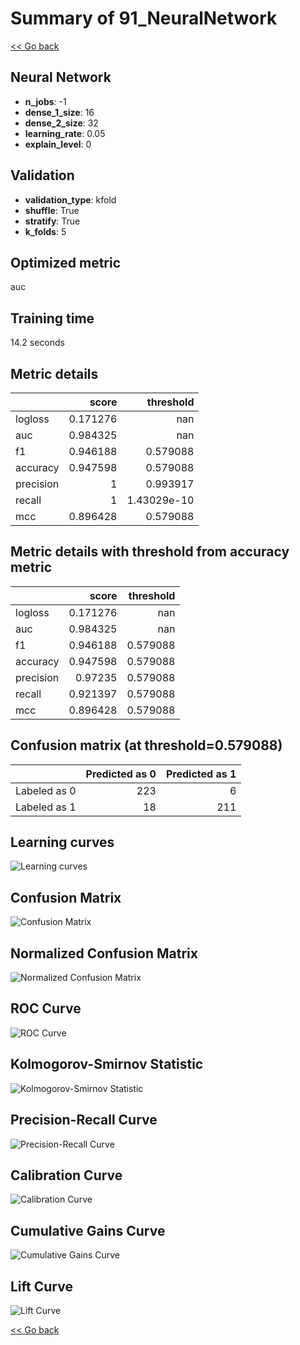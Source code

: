 # Summary of 91_NeuralNetwork

[<< Go back](../README.md)


## Neural Network
- **n_jobs**: -1
- **dense_1_size**: 16
- **dense_2_size**: 32
- **learning_rate**: 0.05
- **explain_level**: 0

## Validation
 - **validation_type**: kfold
 - **shuffle**: True
 - **stratify**: True
 - **k_folds**: 5

## Optimized metric
auc

## Training time

14.2 seconds

## Metric details
|           |    score |     threshold |
|:----------|---------:|--------------:|
| logloss   | 0.171276 | nan           |
| auc       | 0.984325 | nan           |
| f1        | 0.946188 |   0.579088    |
| accuracy  | 0.947598 |   0.579088    |
| precision | 1        |   0.993917    |
| recall    | 1        |   1.43029e-10 |
| mcc       | 0.896428 |   0.579088    |


## Metric details with threshold from accuracy metric
|           |    score |   threshold |
|:----------|---------:|------------:|
| logloss   | 0.171276 |  nan        |
| auc       | 0.984325 |  nan        |
| f1        | 0.946188 |    0.579088 |
| accuracy  | 0.947598 |    0.579088 |
| precision | 0.97235  |    0.579088 |
| recall    | 0.921397 |    0.579088 |
| mcc       | 0.896428 |    0.579088 |


## Confusion matrix (at threshold=0.579088)
|              |   Predicted as 0 |   Predicted as 1 |
|:-------------|-----------------:|-----------------:|
| Labeled as 0 |              223 |                6 |
| Labeled as 1 |               18 |              211 |

## Learning curves
![Learning curves](learning_curves.png)
## Confusion Matrix

![Confusion Matrix](confusion_matrix.png)


## Normalized Confusion Matrix

![Normalized Confusion Matrix](confusion_matrix_normalized.png)


## ROC Curve

![ROC Curve](roc_curve.png)


## Kolmogorov-Smirnov Statistic

![Kolmogorov-Smirnov Statistic](ks_statistic.png)


## Precision-Recall Curve

![Precision-Recall Curve](precision_recall_curve.png)


## Calibration Curve

![Calibration Curve](calibration_curve_curve.png)


## Cumulative Gains Curve

![Cumulative Gains Curve](cumulative_gains_curve.png)


## Lift Curve

![Lift Curve](lift_curve.png)



[<< Go back](../README.md)

